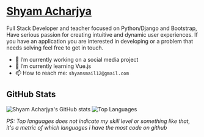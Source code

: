 # <a href = https://shyam999.github.io/> Shyam Acharjya</a> 
Full Stack Developer and teacher focused on Python/Django and Bootstrap, Have serious passion for creating intuitive and dynamic user experiences. If you have an application you are interested in developing or a problem that needs solving feel free to get in touch.


- 🔭 I’m currently working on a social media project
- 🌱 I’m currently learning Vue.js
- 📫 How to reach me: `shyamsmail12@gmail.com`


## GitHub Stats

![Shyam Acharjya's GitHub stats](https://github-readme-stats.vercel.app/api?username=shyam999&show_icons=&private_count=true)
![Top Languages](https://github-readme-stats.vercel.app/api/top-langs/?username=shyam999&layout=compact)

*PS: Top languages does not indicate my skill level or something like that, it's a metric of which languages i have the most code on github*
